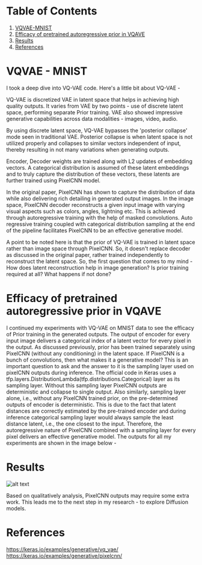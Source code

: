 # Table of Contents
1. [VQVAE-MNIST](#VQVAE-MNIST)
2. [Efficacy of pretrained autoregressive prior in VQAVE](#Efficacy-of-pretrained-autoregressive-prior-in-VQAVE)
3. [Results](#Results)
4. [References](#References)

# VQVAE - MNIST

I took a deep dive into VQ-VAE code. Here's a little bit about VQ-VAE -

VQ-VAE is discretized VAE in latent space that helps in achieving high quality outputs. It varies from VAE by two points - use of discrete latent space, performing separate Prior training. VAE also showed impressive generative capabilities across data modalities - images, video, audio.

By using discrete latent space, VQ-VAE bypasses the 'posterior collapse' mode seen in traditional VAE. Posterior collapse is when latent space is not utilized properly and collapses to similar vectors independent of input, thereby resulting in not many variations when generating outputs.

Encoder, Decoder weights are trained along with L2 updates of embedding vectors. A categorical distribution is assumed of these latent embeddings and to truly capture the distribution of these vectors, these latents are further trained using PixelCNN model.

In the original paper, PixelCNN has shown to capture the distribution of data while also delivering rich detailing in generated output images. In the image space, PixelCNN decoder reconstructs a given input image with varying visual aspects such as colors, angles, lightning etc. This is achieved through autoregressive training with the help of masked convolutions. Auto regressive training coupled with categorical distribution sampling at the end of the pipeline facilitates PixelCNN to be an effective generative model.

A point to be noted here is that the prior of VQ-VAE is trained in latent space rather than image space through PixelCNN. So, it doesn't replace decoder as discussed in the original paper, rather trained independently to reconstruct the latent space. So, the first question that comes to my mind - How does latent reconstruction help in image generation? Is prior training required at all? What happens if not done?

# Efficacy of pretrained autoregressive prior in VQAVE
I continued my experiments with VQ-VAE on MNIST data to see the efficacy of Prior training in the generated outputs. The output of encoder for every input image delivers a categorical index of a latent vector for every pixel in the output. As discussed previously, prior has been trained separately using PixelCNN (without any conditioning) in the latent space. If PixelCNN is a bunch of convolutions, then what makes it a generative model? This is an important question to ask and the answer to it is the sampling layer used on pixelCNN outputs during inference. The official code in Keras uses a tfp.layers.DistributionLambda(tfp.distributions.Categorical) layer as its sampling layer. Without this sampling layer PixelCNN outputs are deterministic and collapse to single output. Also similarly, sampling layer alone, i.e., without any PixelCNN trained prior, on the pre-determined outputs of encoder is deterministic. This is due to the fact that latent distances are correctly estimated by the pre-trained encoder and during inference categorical sampling layer would always sample the least distance latent, i.e., the one closest to the input. Therefore, the autoregressive nature of PixelCNN combined with a sampling layer for every pixel delivers an effective generative model. The outputs for all my experiments are shown in the image below -

# Results
![alt text](https://github.com/lb-97/dipy/blob/blog_branch/doc/_static/vq-vae-results.png)

Based on qualitatively analysis, PixelCNN outputs may require some extra work. This leads me to the next step in my research - to explore Diffusion models. 

# References
https://keras.io/examples/generative/vq_vae/
https://keras.io/examples/generative/pixelcnn/
